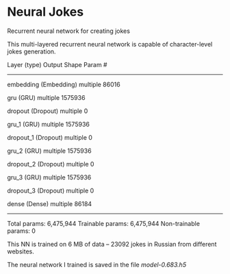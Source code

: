 # Neural Jokes

Recurrent neural network for creating jokes

This multi-layered recurrent neural network is capable of character-level jokes generation.

Layer (type)                Output Shape              Param #

-----------------------------------------------------------------
embedding (Embedding)       multiple                  86016

gru (GRU)                   multiple                  1575936

dropout (Dropout)           multiple                  0

gru_1 (GRU)                 multiple                  1575936

dropout_1 (Dropout)         multiple                  0

gru_2 (GRU)                 multiple                  1575936

dropout_2 (Dropout)         multiple                  0

gru_3 (GRU)                 multiple                  1575936

dropout_3 (Dropout)         multiple                  0

dense (Dense)               multiple                  86184

-----------------------------------------------------------------
Total params: 6,475,944
Trainable params: 6,475,944
Non-trainable params: 0

This NN is trained on 6 MB of data – 23092 jokes in Russian from different websites.

The neural network I trained is saved in the file *model-0.683.h5*